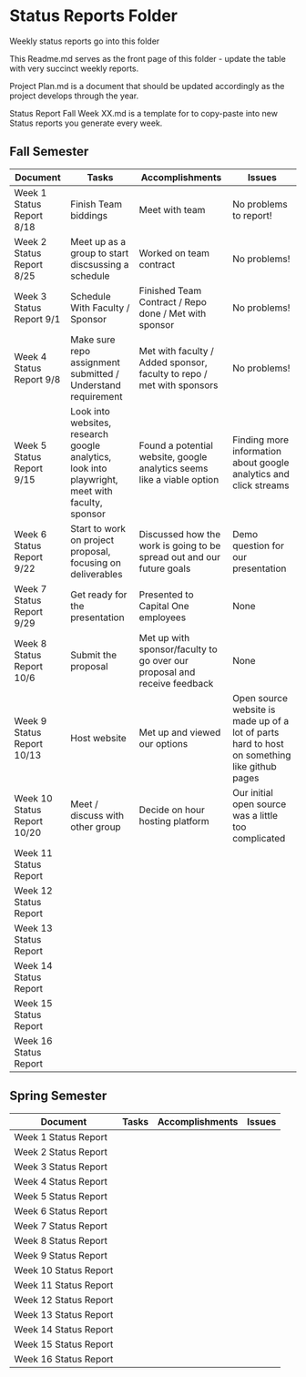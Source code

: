 # Status Reports Folder
Weekly status reports go into this folder

This Readme.md serves as the front page of this folder - update the table with very succinct weekly reports.

Project Plan.md is a document that should be updated accordingly as the project develops through the year.

Status Report Fall Week XX.md is a template for to copy-paste into new Status reports you generate every week.

## Fall Semester

| Document | Tasks | Accomplishments | Issues |
|---|---|---|---|
| Week 1 Status Report 8/18 | Finish Team biddings | Meet with team | No problems to report! |
| Week 2 Status Report 8/25 | Meet up as a group to start discsussing a schedule | Worked on team contract | No problems! |
| Week 3 Status Report 9/1 | Schedule With Faculty / Sponsor | Finished Team Contract / Repo done / Met with sponsor | No problems! |
| Week 4 Status Report 9/8 | Make sure repo assignment submitted / Understand requirement | Met with faculty / Added sponsor, faculty to repo / met with sponsors| No problems! |
| Week 5 Status Report 9/15 | Look into websites, research google analytics, look into playwright, meet with faculty, sponsor | Found a potential website, google analytics seems like a viable option | Finding more information about google analytics and click streams |
| Week 6 Status Report 9/22 | Start to work on project proposal, focusing on deliverables | Discussed how the work is going to be spread out and our future goals | Demo question for our presentation |
| Week 7 Status Report 9/29 | Get ready for the presentation | Presented to Capital One employees | None |
| Week 8 Status Report 10/6 | Submit the proposal | Met up with sponsor/faculty to go over our proposal and receive feedback | None |
| Week 9 Status Report 10/13 | Host website | Met up and viewed our options | Open source website is made up of a lot of parts hard to host on something like github pages |
| Week 10 Status Report 10/20 | Meet / discuss with other group | Decide on hour hosting platform | Our initial open source was a little too complicated |
| Week 11 Status Report | | | |
| Week 12 Status Report | | | |
| Week 13 Status Report | | | |
| Week 14 Status Report | | | |
| Week 15 Status Report | | | |
| Week 16 Status Report | | | |

## Spring Semester

| Document | Tasks | Accomplishments| Issues |
|---|---|---|---|
| Week 1 Status Report | | | |
| Week 2 Status Report | | | |
| Week 3 Status Report | | | |
| Week 4 Status Report | | | |
| Week 5 Status Report | | | |
| Week 6 Status Report | | | |
| Week 7 Status Report | | | |
| Week 8 Status Report | | | |
| Week 9 Status Report | | | |
| Week 10 Status Report | | | |
| Week 11 Status Report | | | |
| Week 12 Status Report | | | |
| Week 13 Status Report | | | |
| Week 14 Status Report | | | |
| Week 15 Status Report | | | |
| Week 16 Status Report | | | |
